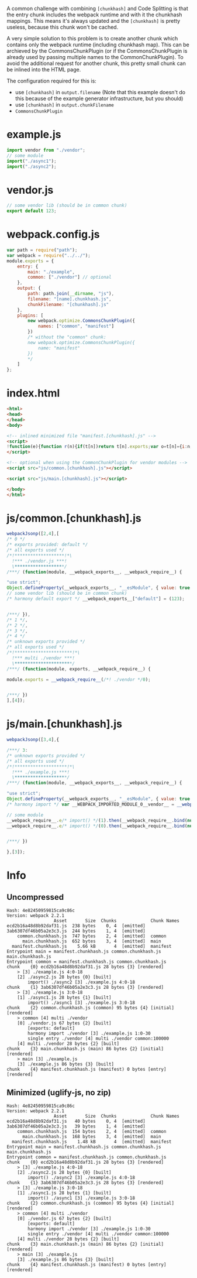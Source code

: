 A common challenge with combining `[chunkhash]` and Code Splitting is that the entry chunk includes the webpack runtime and with it the chunkhash mappings. This means it's always updated and the `[chunkhash]` is pretty useless, because this chunk won't be cached.

A very simple solution to this problem is to create another chunk which contains only the webpack runtime (including chunkhash map). This can be archieved by the CommonsChunkPlugin (or if the CommonsChunkPlugin is already used by passing multiple names to the CommonChunkPlugin). To avoid the additional request for another chunk, this pretty small chunk can be inlined into the HTML page.

The configuration required for this is:

* use `[chunkhash]` in `output.filename` (Note that this example doesn't do this because of the example generator infrastructure, but you should)
* use `[chunkhash]` in `output.chunkFilename`
* `CommonsChunkPlugin`

# example.js

``` javascript
import vendor from "./vendor";
// some module
import("./async1");
import("./async2");
```

# vendor.js

``` javascript
// some vendor lib (should be in common chunk)
export default 123;
```

# webpack.config.js

``` javascript
var path = require("path");
var webpack = require("../../");
module.exports = {
	entry: {
		main: "./example",
		common: ["./vendor"] // optional
	},
	output: {
		path: path.join(__dirname, "js"),
		filename: "[name].chunkhash.js",
		chunkFilename: "[chunkhash].js"
	},
	plugins: [
		new webpack.optimize.CommonsChunkPlugin({
			names: ["common", "manifest"]
		})
		/* without the "common" chunk:
		new webpack.optimize.CommonsChunkPlugin({
			name: "manifest"
		})
		*/
	]
};
```

# index.html

``` html
<html>
<head>
</head>
<body>

<!-- inlined minimized file "manifest.[chunkhash].js" -->
<script>
!function(e){function r(n){if(t[n])return t[n].exports;var o=t[n]={i:n,l:!1,exports:{}};return e[n].call(o.exports,o,o.exports,r),o.l=!0,o.exports}var n=window.webpackJsonp;window.webpackJsonp=function(t,c,a){for(var u,i,f,s=0,d=[];s<t.length;s++)i=t[s],o[i]&&d.push(o[i][0]),o[i]=0;for(u in c)Object.prototype.hasOwnProperty.call(c,u)&&(e[u]=c[u]);for(n&&n(t,c,a);d.length;)d.shift()();if(a)for(s=0;s<a.length;s++)f=r(r.s=a[s]);return f};var t={},o={4:0};r.e=function(e){function n(){c.onerror=c.onload=null,clearTimeout(a);var r=o[e];0!==r&&(r&&r[1](new Error("Loading chunk "+e+" failed.")),o[e]=void 0)}if(0===o[e])return Promise.resolve();if(o[e])return o[e][2];var t=document.getElementsByTagName("head")[0],c=document.createElement("script");c.type="text/javascript",c.charset="utf-8",c.async=!0,c.timeout=12e4,r.nc&&c.setAttribute("nonce",r.nc),c.src=r.p+""+{0:"ecd2b16a48d8b92daf31",1:"3ab6307df46b05a2e3c3",2:"0910ffec005965d55bfb",3:"7e3d3299e6c5c1defd1d"}[e]+".js";var a=setTimeout(n,12e4);c.onerror=c.onload=n;var u=new Promise(function(r,n){o[e]=[r,n]});return o[e][2]=u,t.appendChild(c),u},r.m=e,r.c=t,r.i=function(e){return e},r.d=function(e,n,t){r.o(e,n)||Object.defineProperty(e,n,{configurable:!1,enumerable:!0,get:t})},r.n=function(e){var n=e&&e.__esModule?function(){return e.default}:function(){return e};return r.d(n,"a",n),n},r.o=function(e,r){return Object.prototype.hasOwnProperty.call(e,r)},r.p="js/",r.oe=function(e){throw log.error(e),e}}([]);
</script>

<!-- optional when using the CommonChunkPlugin for vendor modules -->
<script src="js/common.[chunkhash].js"></script>

<script src="js/main.[chunkhash].js"></script>

</body>
</html>
```

# js/common.[chunkhash].js

``` javascript
webpackJsonp([2,4],[
/* 0 */
/* exports provided: default */
/* all exports used */
/*!*******************!*\
  !*** ./vendor.js ***!
  \*******************/
/***/ (function(module, __webpack_exports__, __webpack_require__) {

"use strict";
Object.defineProperty(__webpack_exports__, "__esModule", { value: true });
// some vendor lib (should be in common chunk)
/* harmony default export */ __webpack_exports__["default"] = (123);


/***/ }),
/* 1 */,
/* 2 */,
/* 3 */,
/* 4 */
/* unknown exports provided */
/* all exports used */
/*!**********************!*\
  !*** multi ./vendor ***!
  \**********************/
/***/ (function(module, exports, __webpack_require__) {

module.exports = __webpack_require__(/*! ./vendor */0);


/***/ })
],[4]);
```

# js/main.[chunkhash].js

``` javascript
webpackJsonp([3,4],{

/***/ 3:
/* unknown exports provided */
/* all exports used */
/*!********************!*\
  !*** ./example.js ***!
  \********************/
/***/ (function(module, __webpack_exports__, __webpack_require__) {

"use strict";
Object.defineProperty(__webpack_exports__, "__esModule", { value: true });
/* harmony import */ var __WEBPACK_IMPORTED_MODULE_0__vendor__ = __webpack_require__(/*! ./vendor */ 0);

// some module
__webpack_require__.e/* import() */(1).then(__webpack_require__.bind(null, /*! ./async1 */ 1));
__webpack_require__.e/* import() */(0).then(__webpack_require__.bind(null, /*! ./async2 */ 2));


/***/ })

},[3]);
```

# Info

## Uncompressed

```
Hash: 4e82450959815ca9c86c
Version: webpack 2.2.1
                  Asset       Size  Chunks             Chunk Names
ecd2b16a48d8b92daf31.js  238 bytes    0, 4  [emitted]  
3ab6307df46b05a2e3c3.js  244 bytes    1, 4  [emitted]  
    common.chunkhash.js  747 bytes    2, 4  [emitted]  common
      main.chunkhash.js  652 bytes    3, 4  [emitted]  main
  manifest.chunkhash.js    5.66 kB       4  [emitted]  manifest
Entrypoint main = manifest.chunkhash.js common.chunkhash.js main.chunkhash.js
Entrypoint common = manifest.chunkhash.js common.chunkhash.js
chunk    {0} ecd2b16a48d8b92daf31.js 28 bytes {3} [rendered]
    > [3] ./example.js 4:0-18
    [2] ./async2.js 28 bytes {0} [built]
        import() ./async2 [3] ./example.js 4:0-18
chunk    {1} 3ab6307df46b05a2e3c3.js 28 bytes {3} [rendered]
    > [3] ./example.js 3:0-18
    [1] ./async1.js 28 bytes {1} [built]
        import() ./async1 [3] ./example.js 3:0-18
chunk    {2} common.chunkhash.js (common) 95 bytes {4} [initial] [rendered]
    > common [4] multi ./vendor 
    [0] ./vendor.js 67 bytes {2} [built]
        [exports: default]
        harmony import ./vendor [3] ./example.js 1:0-30
        single entry ./vendor [4] multi ./vendor common:100000
    [4] multi ./vendor 28 bytes {2} [built]
chunk    {3} main.chunkhash.js (main) 86 bytes {2} [initial] [rendered]
    > main [3] ./example.js 
    [3] ./example.js 86 bytes {3} [built]
chunk    {4} manifest.chunkhash.js (manifest) 0 bytes [entry] [rendered]
```

## Minimized (uglify-js, no zip)

```
Hash: 4e82450959815ca9c86c
Version: webpack 2.2.1
                  Asset       Size  Chunks             Chunk Names
ecd2b16a48d8b92daf31.js   40 bytes    0, 4  [emitted]  
3ab6307df46b05a2e3c3.js   39 bytes    1, 4  [emitted]  
    common.chunkhash.js  154 bytes    2, 4  [emitted]  common
      main.chunkhash.js  168 bytes    3, 4  [emitted]  main
  manifest.chunkhash.js    1.48 kB       4  [emitted]  manifest
Entrypoint main = manifest.chunkhash.js common.chunkhash.js main.chunkhash.js
Entrypoint common = manifest.chunkhash.js common.chunkhash.js
chunk    {0} ecd2b16a48d8b92daf31.js 28 bytes {3} [rendered]
    > [3] ./example.js 4:0-18
    [2] ./async2.js 28 bytes {0} [built]
        import() ./async2 [3] ./example.js 4:0-18
chunk    {1} 3ab6307df46b05a2e3c3.js 28 bytes {3} [rendered]
    > [3] ./example.js 3:0-18
    [1] ./async1.js 28 bytes {1} [built]
        import() ./async1 [3] ./example.js 3:0-18
chunk    {2} common.chunkhash.js (common) 95 bytes {4} [initial] [rendered]
    > common [4] multi ./vendor 
    [0] ./vendor.js 67 bytes {2} [built]
        [exports: default]
        harmony import ./vendor [3] ./example.js 1:0-30
        single entry ./vendor [4] multi ./vendor common:100000
    [4] multi ./vendor 28 bytes {2} [built]
chunk    {3} main.chunkhash.js (main) 86 bytes {2} [initial] [rendered]
    > main [3] ./example.js 
    [3] ./example.js 86 bytes {3} [built]
chunk    {4} manifest.chunkhash.js (manifest) 0 bytes [entry] [rendered]
```